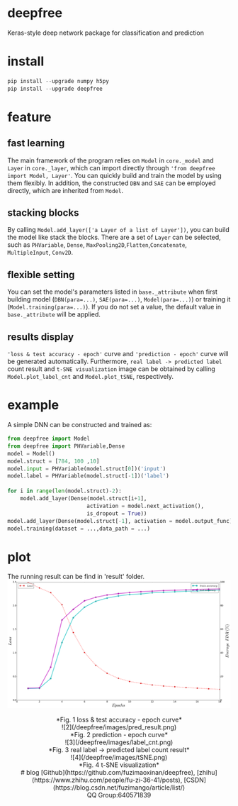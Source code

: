 # deepfree
Keras-style deep network package for classification and prediction
# install
``` python 
pip install --upgrade numpy h5py
pip install --upgrade deepfree
```
# feature
## fast learning
The main framework of the program relies on ``Model`` in ``core._model`` and ``Layer`` in ``core._layer``, which can import directly through ``'from deepfree import Model, Layer'``. You can quickly build and train the model by using them flexibly. In addition, the constructed ``DBN`` and ``SAE`` can be employed directly, which are inherited from ``Model``.
## stacking blocks
By calling ``Model.add_layer(['a Layer of a list of Layer'])``, you can build the model like stack the blocks. There are a set of ``Layer`` can be selected, such as ``PHVariable``, ``Dense``, ``MaxPooling2D``,``Flatten``,``Concatenate``, ``MultipleInput``, ``Conv2D``.
## flexible setting
You can set the model's parameters listed in ``base._attribute`` when first building model (``DBN(para=...)``, ``SAE(para=...)``, ``Model(para=...)``) or training it (``Model.training(para=...)``). If you do not set a value, the default value in ``base._attribute`` will be applied.
## results display
``'loss & test accuracy - epoch'`` curve and ``'prediction - epoch'`` curve will be generated automatically. Furthermore, ``real label -> predicted label`` count result and ``t-SNE visualization`` image can be obtained by calling ``Model.plot_label_cnt`` and ``Model.plot_tSNE``, respectively.
# example
A simple DNN can be constructed and trained as:
```python
from deepfree import Model
from deepfree import PHVariable,Dense
model = Model()
model.struct = [784, 100 ,10]
model.input = PHVariable(model.struct[0])('input')
model.label = PHVariable(model.struct[-1])('label')
        
for i in range(len(model.struct)-2):
    model.add_layer(Dense(model.struct[i+1], 
                         activation = model.next_activation(), 
                         is_dropout = True))
model.add_layer(Dense(model.struct[-1], activation = model.output_func))
model.training(dataset = ...,data_path = ...)
```
# plot
The running result can be find in 'result' folder.</br>
![1](/deepfree/images/epoch_accuracy.png)</br>
<div align=center>*Fig. 1 loss & test accuracy - epoch curve* </br>
![2](/deepfree/images/pred_result.png)</br>
*Fig. 2 prediction - epoch curve* </br>
![3](/deepfree/images/label_cnt.png)</br>
*Fig. 3 real label -> predicted label count result* </br>
![4](/deepfree/images/tSNE.png)</br>
*Fig. 4 t-SNE visualization* </br>
# blog
[Github](https://github.com/fuzimaoxinan/deepfree),
[zhihu](https://www.zhihu.com/people/fu-zi-36-41/posts),
[CSDN](https://blog.csdn.net/fuzimango/article/list/)</br>
QQ Group:640571839 
